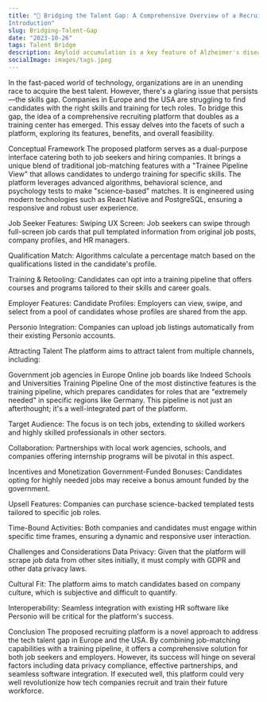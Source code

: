 ```yaml
---
title: "🎫 Bridging the Talent Gap: A Comprehensive Overview of a Recruiting Platform for Tech Jobs in Europe and the USA
Introduction"
slug: Bridging-Talent-Gap
date: "2023-10-26"
tags: Talent Bridge
description: Amyloid accumulation is a key feature of Alzheimer's disease and drugs that target amyloid plaques have shown promise in slowing the progression of the disease.
socialImage: images/tags.jpeg
---
```


In the fast-paced world of technology, organizations are in an unending race to acquire the best talent. However, there's a glaring issue that persists—the skills gap. Companies in Europe and the USA are struggling to find candidates with the right skills and training for tech roles. To bridge this gap, the idea of a comprehensive recruiting platform that doubles as a training center has emerged. This essay delves into the facets of such a platform, exploring its features, benefits, and overall feasibility.

Conceptual Framework
The proposed platform serves as a dual-purpose interface catering both to job seekers and hiring companies. It brings a unique blend of traditional job-matching features with a "Trainee Pipeline View" that allows candidates to undergo training for specific skills. The platform leverages advanced algorithms, behavioral science, and psychology tests to make "science-based" matches. It is engineered using modern technologies such as React Native and PostgreSQL, ensuring a responsive and robust user experience.

Job Seeker Features:
Swiping UX Screen: Job seekers can swipe through full-screen job cards that pull templated information from original job posts, company profiles, and HR managers.

Qualification Match: Algorithms calculate a percentage match based on the qualifications listed in the candidate's profile.

Training & Retooling: Candidates can opt into a training pipeline that offers courses and programs tailored to their skills and career goals.

Employer Features:
Candidate Profiles: Employers can view, swipe, and select from a pool of candidates whose profiles are shared from the app.

Personio Integration: Companies can upload job listings automatically from their existing Personio accounts.

Attracting Talent
The platform aims to attract talent from multiple channels, including:

Government job agencies in Europe
Online job boards like Indeed
Schools and Universities
Training Pipeline
One of the most distinctive features is the training pipeline, which prepares candidates for roles that are "extremely needed" in specific regions like Germany. This pipeline is not just an afterthought; it's a well-integrated part of the platform.

Target Audience: The focus is on tech jobs, extending to skilled workers and highly skilled professionals in other sectors.

Collaboration: Partnerships with local work agencies, schools, and companies offering internship programs will be pivotal in this aspect.

Incentives and Monetization
Government-Funded Bonuses: Candidates opting for highly needed jobs may receive a bonus amount funded by the government.

Upsell Features: Companies can purchase science-backed templated tests tailored to specific job roles.

Time-Bound Activities: Both companies and candidates must engage within specific time frames, ensuring a dynamic and responsive user interaction.

Challenges and Considerations
Data Privacy: Given that the platform will scrape job data from other sites initially, it must comply with GDPR and other data privacy laws.

Cultural Fit: The platform aims to match candidates based on company culture, which is subjective and difficult to quantify.

Interoperability: Seamless integration with existing HR software like Personio will be critical for the platform's success.

Conclusion
The proposed recruiting platform is a novel approach to address the tech talent gap in Europe and the USA. By combining job-matching capabilities with a training pipeline, it offers a comprehensive solution for both job seekers and employers. However, its success will hinge on several factors including data privacy compliance, effective partnerships, and seamless software integration. If executed well, this platform could very well revolutionize how tech companies recruit and train their future workforce.
